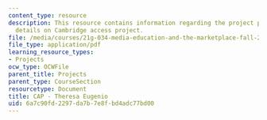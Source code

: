 ```yaml
---
content_type: resource
description: This resource contains information regarding the project proposal and
  details on Cambridge access project.
file: /media/courses/21g-034-media-education-and-the-marketplace-fall-2005/6a7c90fd2297da7b7e8fbd4adc77bd00_MIT21G_034F05_captheresaeu.pdf
file_type: application/pdf
learning_resource_types:
- Projects
ocw_type: OCWFile
parent_title: Projects
parent_type: CourseSection
resourcetype: Document
title: CAP - Theresa Eugenio
uid: 6a7c90fd-2297-da7b-7e8f-bd4adc77bd00
---
```

